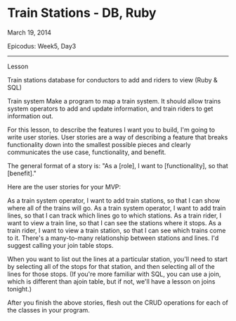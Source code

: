 Train Stations - DB, Ruby
===========================

March 19, 2014

Epicodus: Week5, Day3


**************************
Lesson

Train stations database for conductors to add and riders to view (Ruby & SQL)


Train system Make a program to map a train system. It should allow trains system operators to add and update information, and train riders to get information out.

For this lesson, to describe the features I want you to build, I'm going to write user stories. User stories are a way of describing a feature that breaks functionality down into the smallest possible pieces and clearly communicates the use case, functionality, and benefit.

The general format of a story is: "As a [role], I want to [functionality], so that [benefit]."

Here are the user stories for your MVP:

As a train system operator, I want to add train stations, so that I can show where all of the trains will go. As a train system operator, I want to add train lines, so that I can track which lines go to which stations. As a train rider, I want to view a train line, so that I can see the stations where it stops. As a train rider, I want to view a train station, so that I can see which trains come to it. There's a many-to-many relationship between stations and lines. I'd suggest calling your join table stops.

When you want to list out the lines at a particular station, you'll need to start by selecting all of the stops for that station, and then selecting all of the lines for those stops. (If you're more familiar with SQL, you can use a join, which is different than ajoin table, but if not, we'll have a lesson on joins tonight.)

After you finish the above stories, flesh out the CRUD operations for each of the classes in your program.
